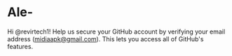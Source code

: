 # Ale-
Hi @revirtech1!  Help us secure your GitHub account by verifying your email address (midiaapk@gmail.com). This lets you access all of GitHub's features.
